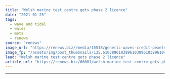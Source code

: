 ```yaml
---
title: "Welsh marine test centre gets phase 2 licence"
date: "2021-01-25"
tags: 
  - wave and tidal
  - wales
  - meta
  - renews
source: "renews"
image_url: "https://renews.biz//media/15518/generic-waves-credit-pexels.jpg?mode=crop&width=770&heightratio=0.6103896103896103896103896104&slimmage=true"
image_fp: "/assets/img/post_thumbnails/135.6103896103896103896103896104&slimmage=true"
lead: "Welsh marine test centre gets phase 2 licence"
article_url: "https://renews.biz/66001/welsh-marine-test-centre-gets-phase-2-licence/"
---
```


---
